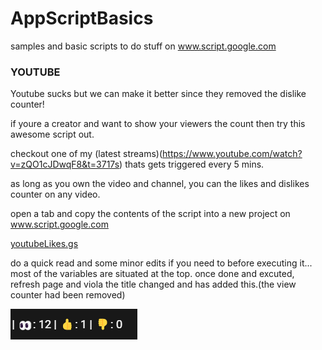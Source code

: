 # AppScriptBasics

samples and basic scripts to do stuff on www.script.google.com


### YOUTUBE
Youtube sucks but we can make it better since they removed the dislike counter!

if youre a creator and want to show your viewers the count then try this awesome script out.

checkout one of my (latest streams)(https://www.youtube.com/watch?v=zQO1cJDwqF8&t=3717s) thats gets triggered every 5 mins.

as long as you own the video and channel, you can the likes and dislikes counter on any video.

open a tab and copy the contents of the script into a new project on www.script.google.com

[youtubeLikes.gs](https://github.com/Xstar97/AppScriptBasics/blob/main/youtube/YouTubeLikes.gs)

do a quick read and some minor edits if you need to before executing it...
most of the variables are situated at the top.
once done and excuted, refresh page and viola the title changed and has added this.(the view counter had been removed)

![likes counter](https://github.com/Xstar97/AppScriptBasics/blob/a112ed56ebeb9d64803e55af9348aff722797fcb/youtube/likes%20and%20dislikes.png?raw=true)
